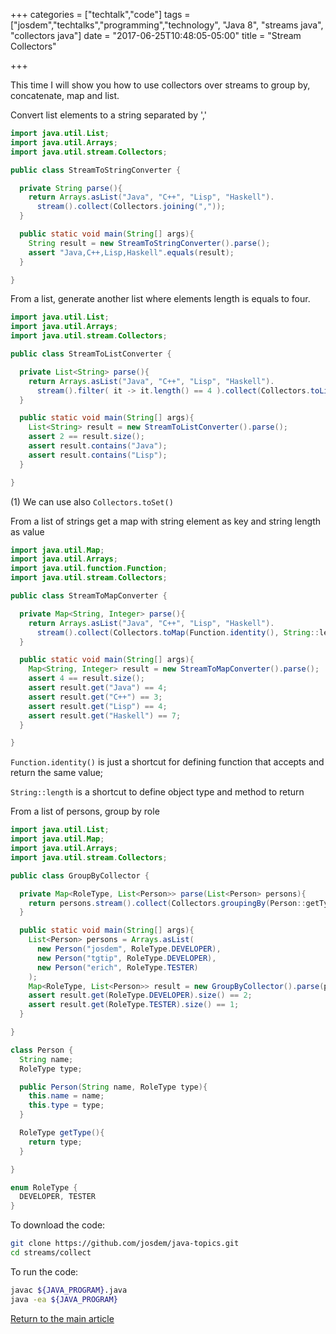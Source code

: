 +++
categories = ["techtalk","code"]
tags = ["josdem","techtalks","programming","technology", "Java 8", "streams java", "collectors java"]
date = "2017-06-25T10:48:05-05:00"
title = "Stream Collectors"

+++

This time I will show you how to use collectors over streams to group by, concatenate, map and list.

Convert list elements to a string separated by ','

```java
import java.util.List;
import java.util.Arrays;
import java.util.stream.Collectors;

public class StreamToStringConverter {

  private String parse(){
    return Arrays.asList("Java", "C++", "Lisp", "Haskell").
      stream().collect(Collectors.joining(","));
  }

  public static void main(String[] args){
    String result = new StreamToStringConverter().parse();
    assert "Java,C++,Lisp,Haskell".equals(result);
  }

}
```

From a list, generate another list where elements length is equals to four.

```java
import java.util.List;
import java.util.Arrays;
import java.util.stream.Collectors;

public class StreamToListConverter {

  private List<String> parse(){
    return Arrays.asList("Java", "C++", "Lisp", "Haskell").
      stream().filter( it -> it.length() == 4 ).collect(Collectors.toList());  // 1
  }

  public static void main(String[] args){
    List<String> result = new StreamToListConverter().parse();
    assert 2 == result.size();
    assert result.contains("Java");
    assert result.contains("Lisp");
  }

}
```

(1) We can use also `Collectors.toSet()`

From a list of strings get a map with string element as key and string length as value

```java
import java.util.Map;
import java.util.Arrays;
import java.util.function.Function;
import java.util.stream.Collectors;

public class StreamToMapConverter {

  private Map<String, Integer> parse(){
    return Arrays.asList("Java", "C++", "Lisp", "Haskell").
      stream().collect(Collectors.toMap(Function.identity(), String::length));
  }

  public static void main(String[] args){
    Map<String, Integer> result = new StreamToMapConverter().parse();
    assert 4 == result.size();
    assert result.get("Java") == 4;
    assert result.get("C++") == 3;
    assert result.get("Lisp") == 4;
    assert result.get("Haskell") == 7;
  }

}
```

`Function.identity()` is just a shortcut for defining function that accepts and return the same value;

`String::length` is a shortcut to define object type and method to return

From a list of persons, group by role

```java
import java.util.List;
import java.util.Map;
import java.util.Arrays;
import java.util.stream.Collectors;

public class GroupByCollector {

  private Map<RoleType, List<Person>> parse(List<Person> persons){
    return persons.stream().collect(Collectors.groupingBy(Person::getType));
  }

  public static void main(String[] args){
    List<Person> persons = Arrays.asList(
      new Person("josdem", RoleType.DEVELOPER),
      new Person("tgtip", RoleType.DEVELOPER),
      new Person("erich", RoleType.TESTER)
    );
    Map<RoleType, List<Person>> result = new GroupByCollector().parse(persons);
    assert result.get(RoleType.DEVELOPER).size() == 2;
    assert result.get(RoleType.TESTER).size() == 1;
  }

}

class Person {
  String name;
  RoleType type;

  public Person(String name, RoleType type){
    this.name = name;
    this.type = type;
  }

  RoleType getType(){
    return type;
  }

}

enum RoleType {
  DEVELOPER, TESTER
}
```

To download the code:

```bash
git clone https://github.com/josdem/java-topics.git
cd streams/collect
```

To run the code:

```bash
javac ${JAVA_PROGRAM}.java
java -ea ${JAVA_PROGRAM}
```

[Return to the main article](/techtalk/java)
